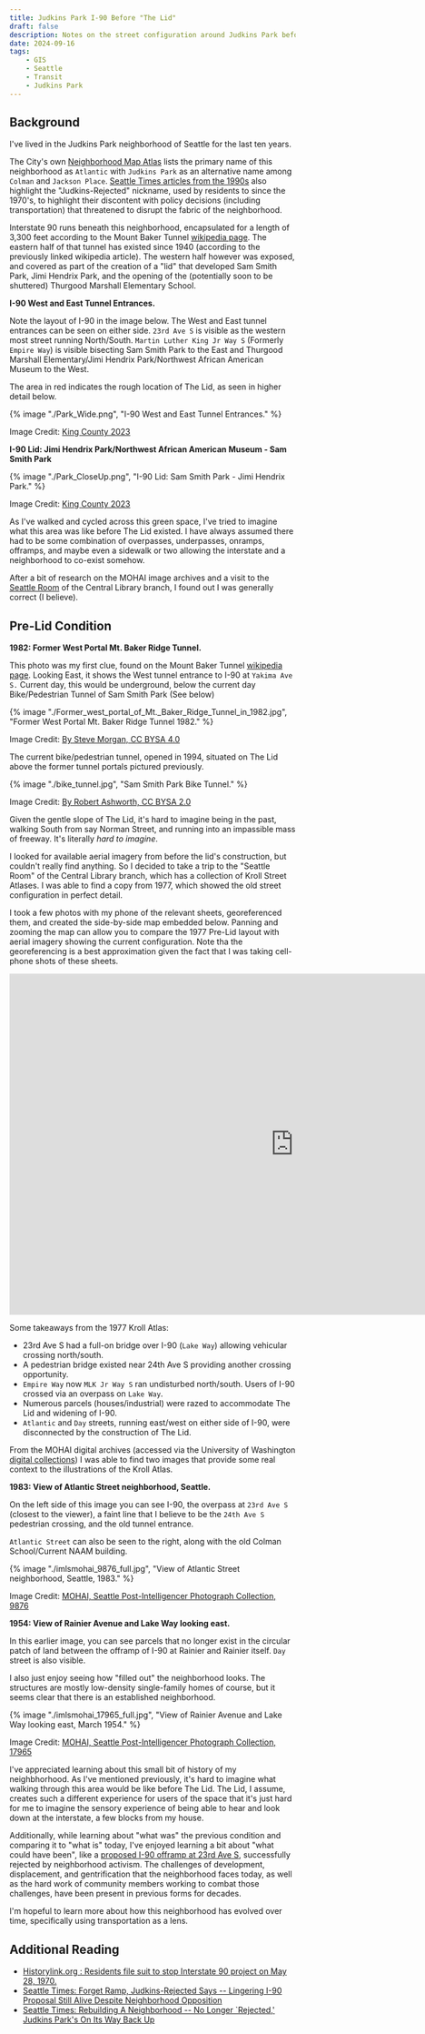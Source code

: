 ```yaml
---
title: Judkins Park I-90 Before "The Lid"
draft: false
description: Notes on the street configuration around Judkins Park before the I-90 Lid
date: 2024-09-16
tags:
    - GIS
    - Seattle
    - Transit
    - Judkins Park
---
```


## Background

I've lived in the Judkins Park neighborhood of Seattle for the last ten years. 

The City's own [Neighborhood Map Atlas](https://data-seattlecitygis.opendata.arcgis.com/datasets/b4a142f592e94d39a3bf787f3c112c1d/explore?location=47.585811%2C-122.294092%2C14.47) lists the primary name of this neighborhood as `Atlantic` with `Judkins Park`
as an alternative name among `Colman` and `Jackson Place`.
[Seattle Times articles from the 1990s](https://archive.seattletimes.com/archive/?date=19911018&slug=1311682)
also highlight the "Judkins-Rejected" nickname, used by residents to since the 1970's, to highlight their discontent
with policy decisions (including transportation) that threatened to disrupt the fabric of the neighborhood.

Interstate 90 runs beneath this neighborhood, encapsulated for a length of 3,300 feet according to the
Mount Baker Tunnel [wikipedia page](https://en.wikipedia.org/wiki/Mount_Baker_Tunnel). The eastern half
of that tunnel has existed since 1940 (according to the previously linked wikipedia article). The western
half however was exposed, and covered as part of the creation of a "lid" that developed Sam Smith Park,
Jimi Hendrix Park, and the opening of the (potentially soon to be shuttered)
Thurgood Marshall Elementary School.

**I-90 West and East Tunnel Entrances.**

Note the layout of I-90 in the image below. The West and East tunnel entrances can be seen on either
side. `23rd Ave S` is visible as the western most street running North/South. 
`Martin Luther King Jr Way S` (Formerly `Empire Way`) is visible bisecting Sam Smith Park to the East
and Thurgood Marshall Elementary/Jimi Hendrix Park/Northwest African American Museum to the West.

The area in red indicates the rough location of The Lid, as seen in higher detail below.

{% image "./Park_Wide.png", "I-90 West and East Tunnel Entrances." %}

Image Credit: [King County 2023](https://gismaps.kingcounty.gov/arcgis/rest/services/BaseMaps/KingCo_Aerial_2023/MapServer)

**I-90 Lid: Jimi Hendrix Park/Northwest African American Museum - Sam Smith Park**

{% image "./Park_CloseUp.png", "I-90 Lid: Sam Smith Park - Jimi Hendrix Park." %}

Image Credit: [King County 2023](https://gismaps.kingcounty.gov/arcgis/rest/services/BaseMaps/KingCo_Aerial_2023/MapServer)

As I've walked and cycled across this green space, I've tried to imagine what this area was like
before The Lid existed. I have always assumed there had to be some combination of overpasses,
underpasses, onramps, offramps, and maybe even a sidewalk or two allowing the interstate and a
neighborhood to co-exist somehow.

After a bit of research on the MOHAI image archives and a visit to the
[Seattle Room](https://www.spl.org/programs-and-services/arts-and-culture/unique-collections/seattle-room) of the Central Library branch, I found out I was generally correct (I believe).

## Pre-Lid Condition

**1982: Former West Portal Mt. Baker Ridge Tunnel.**

This photo was my first clue, found on the Mount Baker Tunnel
[wikipedia page](https://en.wikipedia.org/wiki/Mount_Baker_Tunnel). Looking East, it shows
the West tunnel entrance to I-90 at `Yakima Ave S.` Current day, this would be underground,
below the current day Bike/Pedestrian Tunnel of Sam Smith Park (See below)

{% image "./Former_west_portal_of_Mt._Baker_Ridge_Tunnel_in_1982.jpg", "Former West Portal Mt. Baker Ridge Tunnel 1982." %}

Image Credit: [By Steve Morgan, CC BYSA 4.0](https://commons.wikimedia.org/w/index.php?curid=69055887)

The current bike/pedestrian tunnel, opened in 1994, situated on The Lid above the 
former tunnel portals pictured previously.

{% image "./bike_tunnel.jpg", "Sam Smith Park Bike Tunnel." %}

Image Credit: [By Robert Ashworth, CC BYSA 2.0](https://commons.wikimedia.org/wiki/File:I-90_bike_tunnel,_Seattle_(10508441764).jpg)

Given the gentle slope of The Lid, it's hard to imagine being in the past, walking South from say
Norman Street, and running into an impassible mass of freeway. It's literally _hard to imagine_.

I looked for available aerial imagery from before the lid's construction, but couldn't really
find anything. So I decided to take a trip to the "Seattle Room" of the Central Library branch,
which has a collection of Kroll Street Atlases. I was able to find a copy from 1977, which
showed the old street configuration in perfect detail.

I took a few photos with my phone of the relevant sheets, georeferenced them, and created the
side-by-side map embedded below. Panning and zooming the map can allow you to compare the
1977 Pre-Lid layout with aerial imagery showing the current configuration. Note tha the
georeferencing is a best approximation given the fact that I was taking cell-phone shots
of these sheets.

<iframe src="https://mattmakesmaps.maps.arcgis.com/apps/instant/compare/index.html?appid=7f63f129f63f44c1b5e6afd95f89cbac" width="1000" height="600" frameborder="0" style="border:0" allowfullscreen>iFrames are not supported on this page.</iframe>

Some takeaways from the 1977 Kroll Atlas:
- 23rd Ave S had a full-on bridge over I-90 (`Lake Way`) allowing vehicular crossing north/south.
- A pedestrian bridge existed near 24th Ave S providing another crossing opportunity.
- `Empire Way` now `MLK Jr Way S` ran undisturbed north/south. Users of I-90 crossed via
an overpass on `Lake Way`.
- Numerous parcels (houses/industrial) were razed to accommodate The Lid and widening of I-90.
- `Atlantic` and `Day` streets, running east/west on either side of I-90, were disconnected
by the construction of The Lid.

From the MOHAI digital archives (accessed via the University of Washington
[digital collections](https://content.lib.washington.edu/seattleweb/index.html)) I was able to find
two images that provide some real context to the illustrations of the Kroll Atlas.

**1983: View of Atlantic Street neighborhood, Seattle.**

On the left side of this image you can see I-90, the overpass at
`23rd Ave S` (closest to the viewer), a faint line that I believe to be
the `24th Ave S` pedestrian crossing, and the old tunnel entrance.

`Atlantic Street` can also be seen to the right, along with the old
Colman School/Current NAAM building.

{% image "./imlsmohai_9876_full.jpg", "View of Atlantic Street neighborhood, Seattle, 1983." %}

Image Credit: [MOHAI, Seattle Post-Intelligencer Photograph Collection, 9876](https://digitalcollections.lib.washington.edu/digital/collection/imlsmohai/id/9876/rec/156)

**1954: View of Rainier Avenue and Lake Way looking east.**

In this earlier image, you can see parcels that no longer exist in the
circular patch of land between the offramp of I-90 at Rainier and 
Rainier itself. `Day` street is also visible.

I also just enjoy seeing how "filled out" the neighborhood looks.
The structures are mostly low-density single-family homes of course,
but it seems clear that there is an established neighborhood.

{% image "./imlsmohai_17965_full.jpg", "View of Rainier Avenue and Lake Way looking east, March 1954." %}

Image Credit: [MOHAI, Seattle Post-Intelligencer Photograph Collection, 17965](https://digitalcollections.lib.washington.edu/digital/collection/imlsmohai/id/17965/rec/157)

I've appreciated learning about this small bit of history of my neighbhorhood. As I've mentioned
previously, it's hard to imagine what walking through this area would be like before The Lid.
The Lid, I assume, creates such a different experience for users of the space that it's just
hard for me to imagine the sensory experience of being able to hear and look down at the interstate,
a few blocks from my house.

Additionally, while learning about "what was" the previous condition and comparing it to "what is"
today, I've enjoyed learning a bit about "what could have been", like a [proposed I-90 offramp at
23rd Ave S](https://archive.seattletimes.com/archive/?date=19911018&slug=1311682),
successfully rejected by neighborhood activism. The challenges of development,
displacement, and gentrification that the neighborhood faces today, as well as the hard work of
community members working to combat those challenges, have been present in previous forms for
decades.

I'm hopeful to learn more about how this neighborhood has evolved over time, specifically
using transportation as a lens.

## Additional Reading

- [Historylink.org : Residents file suit to stop Interstate 90 project on May 28, 1970.](https://www.historylink.org/File/2448)
- [Seattle Times: Forget Ramp, Judkins-Rejected Says -- Lingering I-90 Proposal Still Alive Despite Neighborhood Opposition](https://archive.seattletimes.com/archive/?date=19911018&slug=1311682)
- [Seattle Times: Rebuilding A Neighborhood -- No Longer `Rejected,' Judkins Park's On Its Way Back Up](https://archive.seattletimes.com/archive/?date=19980901&slug=2769533)